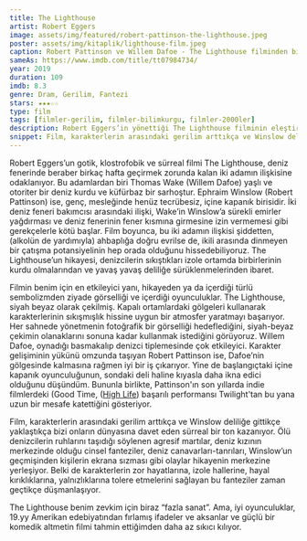 ```yaml
---
title: The Lighthouse
artist: Robert Eggers
image: assets/img/featured/robert-pattinson-the-lighthouse.jpeg
poster: assets/img/kitaplik/lighthouse-film.jpeg
caption: Robert Pattinson ve Willem Dafoe - The Lighthouse filminden bir sahnede
sameAs: https://www.imdb.com/title/tt07984734/
year: 2019
duration: 109
imdb: 8.3
genre: Dram, Gerilim, Fantezi
stars: ★★★☆☆
type: film
tags: [filmler-gerilim, filmler-bilimkurgu, filmler-2000ler]
description: Robert Eggers’in yönettiği The Lighthouse filminin eleştirisi.
snippet: Film, karakterlerin arasındaki gerilim arttıkça ve Winslow deliliğe gittikçe yaklaştıkça bizi onların dünyasına davet eden sürreal bir ton kazanıyor.
---
```


Robert Eggers’un gotik, klostrofobik ve sürreal filmi The Lighthouse, deniz fenerinde beraber birkaç hafta geçirmek zorunda kalan iki adamın ilişkisine odaklanıyor. Bu adamlardan biri Thomas Wake (Willem Dafoe) yaşlı ve otoriter bir deniz kurdu ve küfürbaz bir sarhoştur. Ephraim Winslow (Robert Pattinson) ise, genç, mesleğinde henüz tecrübesiz, içine kapanık birisidir. İki deniz feneri bakımcısı arasındaki ilişki, Wake’in Winslow’a sürekli emirler yağdırması ve deniz fenerinin fener kısmına girmesine izin vermemesi gibi gerekçelerle kötü başlar. Film boyunca, bu iki adamın ilişkisi şiddetten, (alkolün de yardımıyla) ahbaplığa doğru evrilse de, ikili arasında dinmeyen bir çatışma potansiyelinin hep orada olduğunu hissedebiliyoruz. The Lighthouse’un hikayesi, denizcilerin sıkıştıkları izole ortamda birbirlerinin kurdu olmalarından ve yavaş yavaş deliliğe sürüklenmelerinden ibaret. 

Filmin benim için en etkileyici yanı, hikayeden ya da içerdiği türlü sembolizmden ziyade görselliği ve içerdiği oyunculuklar. The Lighthouse, siyah beyaz olarak çekilmiş. Kapalı ortamlardaki gölgeleri kullanarak karakterlerinin sıkışmışlık hissine uygun bir atmosfer yaratmayı başarıyor. Her sahnede yönetmenin fotoğrafik bir görselliği hedeflediğini, siyah-beyaz çekimin olanaklarını sonuna kadar kullanmak istediğini görüyoruz. Willem Dafoe, oynadığı basmakalıp denizci tiplemesinde çok etkileyici. Karakter gelişiminin yükünü omzunda taşıyan Robert Pattinson ise, Dafoe’nin gölgesinde kalmasına rağmen iyi bir iş çıkarıyor. Yine de başlangıçtaki içine kapanık oyunculuğunun, sondaki deli haline kıyasla daha ikna edici olduğunu düşündüm. Bununla birlikte, Pattinson'ın son yıllarda indie filmlerdeki (Good Time, ([High Life](https://karateke.github.io/kitaplik/filmler/high-life/)) başarılı performansı Twilight'tan bu yana uzun bir mesafe katettiğini gösteriyor. 

Film, karakterlerin arasındaki gerilim arttıkça ve Winslow deliliğe gittikçe yaklaştıkça bizi onların dünyasına davet eden sürreal bir ton kazanıyor. Ölü denizcilerin ruhlarını taşıdığı söylenen agresif martılar, deniz kızının merkezinde olduğu cinsel fanteziler, deniz canavarları-tanrıları, Winslow’un geçmişinden kişilerin ekrana sızması gibi olaylar hikayenin merkezine yerleşiyor. Belki de karakterlerin zor hayatlarına, izole hallerine, hayal kırıklıklarına, yalnızlıklarına tolere etmelerini sağlayan bu fanteziler zaman geçtikçe düşmanlaşıyor. 

The Lighthouse benim zevkim için biraz “fazla sanat”. Ama, iyi oyunculuklar, 19.yy Amerikan edebiyatından fırlamış ifadeler ve aksanlar ve güçlü bir komedik altmetin filmi tahmin ettiğimden daha az sıkıcı kılıyor. 




